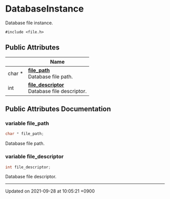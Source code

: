 

# DatabaseInstance



Database file instance. 


`#include <file.h>`

## Public Attributes

|                | Name           |
| -------------- | -------------- |
| char * | **[file_path](/Classes/DatabaseInstance#variable-file_path)** <br>Database file path.  |
| int | **[file_descriptor](/Classes/DatabaseInstance#variable-file_descriptor)** <br>Database file descriptor.  |

## Public Attributes Documentation

### variable file_path

```cpp
char * file_path;
```

Database file path. 

### variable file_descriptor

```cpp
int file_descriptor;
```

Database file descriptor. 

-------------------------------

Updated on 2021-09-28 at 10:05:21 +0900